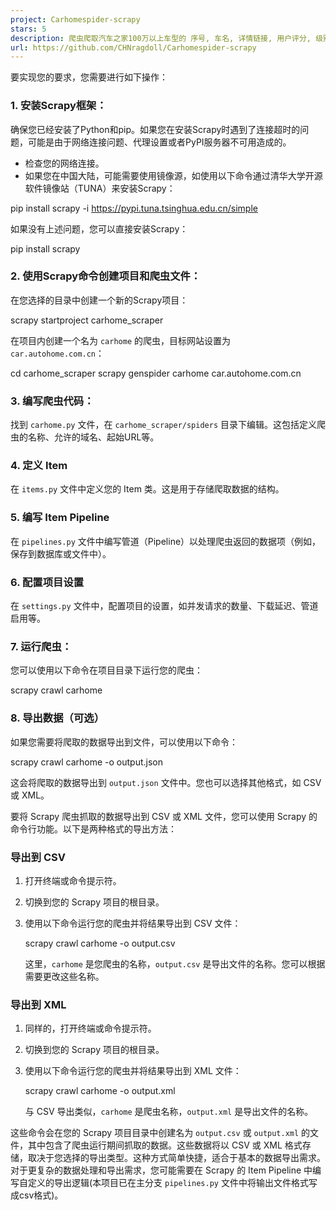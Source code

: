```yaml
---
project: Carhomespider-scrapy
stars: 5
description: 爬虫爬取汽车之家100万以上车型的 序号, 车名, 详情链接, 用户评分, 级别, 官方指导价
url: https://github.com/CHNragdoll/Carhomespider-scrapy
---
```


要实现您的要求，您需要进行如下操作：

### 1\. 安装Scrapy框架：

确保您已经安装了Python和pip。如果您在安装Scrapy时遇到了连接超时的问题，可能是由于网络连接问题、代理设置或者PyPI服务器不可用造成的。

-   检查您的网络连接。
-   如果您在中国大陆，可能需要使用镜像源，如使用以下命令通过清华大学开源软件镜像站（TUNA）来安装Scrapy：

pip install scrapy -i https://pypi.tuna.tsinghua.edu.cn/simple

如果没有上述问题，您可以直接安装Scrapy：

pip install scrapy

### 2\. 使用Scrapy命令创建项目和爬虫文件：

在您选择的目录中创建一个新的Scrapy项目：

scrapy startproject carhome\_scraper

在项目内创建一个名为 `carhome` 的爬虫，目标网站设置为 `car.autohome.com.cn`：

cd carhome\_scraper
scrapy genspider carhome car.autohome.com.cn

### 3\. 编写爬虫代码：

找到 `carhome.py` 文件，在 `carhome_scraper/spiders` 目录下编辑。这包括定义爬虫的名称、允许的域名、起始URL等。

### 4\. 定义 Item

在 `items.py` 文件中定义您的 Item 类。这是用于存储爬取数据的结构。

### 5\. 编写 Item Pipeline

在 `pipelines.py` 文件中编写管道（Pipeline）以处理爬虫返回的数据项（例如，保存到数据库或文件中）。

### 6\. 配置项目设置

在 `settings.py` 文件中，配置项目的设置，如并发请求的数量、下载延迟、管道启用等。

### 7\. 运行爬虫：

您可以使用以下命令在项目目录下运行您的爬虫：

scrapy crawl carhome

### 8\. 导出数据（可选）

如果您需要将爬取的数据导出到文件，可以使用以下命令：

scrapy crawl carhome -o output.json

这会将爬取的数据导出到 `output.json` 文件中。您也可以选择其他格式，如 CSV 或 XML。

要将 Scrapy 爬虫抓取的数据导出到 CSV 或 XML 文件，您可以使用 Scrapy 的命令行功能。以下是两种格式的导出方法：

### 导出到 CSV

1.  打开终端或命令提示符。
    
2.  切换到您的 Scrapy 项目的根目录。
    
3.  使用以下命令运行您的爬虫并将结果导出到 CSV 文件：
    
    scrapy crawl carhome -o output.csv
    
    这里，`carhome` 是您爬虫的名称，`output.csv` 是导出文件的名称。您可以根据需要更改这些名称。
    

### 导出到 XML

1.  同样的，打开终端或命令提示符。
    
2.  切换到您的 Scrapy 项目的根目录。
    
3.  使用以下命令运行您的爬虫并将结果导出到 XML 文件：
    
    scrapy crawl carhome -o output.xml
    
    与 CSV 导出类似，`carhome` 是爬虫名称，`output.xml` 是导出文件的名称。
    

这些命令会在您的 Scrapy 项目目录中创建名为 `output.csv` 或 `output.xml` 的文件，其中包含了爬虫运行期间抓取的数据。这些数据将以 CSV 或 XML 格式存储，取决于您选择的导出类型。这种方式简单快捷，适合于基本的数据导出需求。对于更复杂的数据处理和导出需求，您可能需要在 Scrapy 的 Item Pipeline 中编写自定义的导出逻辑(本项目已在主分支 `pipelines.py` 文件中将输出文件格式写成csv格式)。
